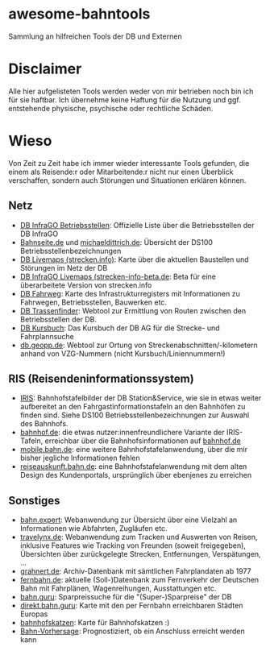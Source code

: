 # awesome-bahntools
Sammlung an hilfreichen Tools der DB und Externen

# Disclaimer 
Alle hier aufgelisteten Tools werden weder von mir betrieben noch bin ich für sie haftbar. 
Ich übernehme keine Haftung für die Nutzung und ggf. entstehende physische, psychische oder rechtliche Schäden.

# Wieso
Von Zeit zu Zeit habe ich immer wieder interessante Tools gefunden, die einem als Reisende:r oder Mitarbeitende:r nicht nur 
einen Überblick verschaffen, sondern auch Störungen und Situationen erklären können.

## Netz
- [DB InfraGO Betriebsstellen](https://www.dbinfrago.com/web/schienennetz/betrieb/allgemeine-betriebsinformationen/betriebsstellen-12592996): Offizielle Liste über die Betriebsstellen der DB InfraGO
- [Bahnseite.de](https://www.bahnseite.de/DS100/DS100_main.html) und [michaeldittrich.de](https://www.michaeldittrich.de/abkuerzungen/index.php): Übersicht der DS100 Betriebsstellenbezeichnungen
- [DB Livemaps (strecken.info)](https://db-livemaps.hafas.de/bin/query.exe/dn?L=vs_baustellen): Karte über die aktuellen Baustellen und Störungen im Netz der DB
- [DB InfraGO Livemaps (strecken-info-beta.de](https://strecken-info-beta.de): Beta für eine überarbeitete Version von strecken.info
- [DB Fahrweg](https://fahrweg.dbnetze.com/fahrweg-de/kunden/Netzzugang-und-Regulierung/infrastrukturregister/interaktive_karte-9740938#): Karte des Infrastrukturregisters mit Informationen zu Fahrwegen, Betriebsstellen, Bauwerken etc.
- [DB Trassenfinder](https://trassenfinder.de/#/2/sgv?tab_id=1): Webtool zur Ermittlung von Routen zwischen den Betriebsstellen der DB.
- [DB Kursbuch](https://kursbuch.bahn.de/hafas/kbview.exe): Das Kursbuch der DB AG für die Strecke- und Fahrplannsuche
- [db.geopp.de](http://db.geopp.de/gnrailnav_servlet/GNOpenLayersV3): Webtool zur Ortung von Streckenabschnitten/-kilometern anhand von VZG-Nummern (nicht Kursbuch/Liniennummern!)

## RIS (Reisendeninformationssystem)
- [IRIS](https://iris.noncd.db.de/wbt/js/index.html?typ=ab&bhf=HH&bhfname=&zugtyp=ICE&platform=&zeilen=20&paging=&pagingdauer=&via=1&impressum=1&style=&lang=&SecLang=): Bahnhofstafelbilder der DB Station&Service, wie sie in etwas weiter aufbereitet an den Fahrgastinformationstafeln an den Bahnhöfen zu finden sind. Siehe DS100 Betriebsstellenbezeichnungen zur Auswahl des Bahnhofs.
- [bahnhof.de](https://www.bahnhof.de/hannover-hbf/abfahrt): die etwas nutzer:innenfreundlichere Variante der IRIS-Tafeln, erreichbar über die Bahnhofsinformationen auf [bahnhof.de](https://bahnhof.de)
- [mobile.bahn.de](https://mobile.bahn.de/bin/mobil/bhftafel.exe/dox?ld=43177&protocol=https:&rt=1&use_realtime_filter=1): eine weitere Bahnhofstafelanwendung, über die mir bisher jegliche Informationen fehlen
- [reiseauskunft.bahn.de](https://reiseauskunft.bahn.de/bin/bhftafel.exe): eine Bahnhofstafelanwendung mit dem alten Design des Kundenportals, ursprünglich über ebenjenes zu erreichen

## Sonstiges
- [bahn.expert](https://bahn.expert): Webanwendung zur Übersicht über eine Vielzahl an Informationen wie Abfahrten, Zugläufen etc.
- [travelynx.de](https://travelynx.de): Webanwendung zum Tracken und Auswerten von Reisen, inklusive Features wie Tracking von Freunden (soweit freigegeben), Übersichten über zurückgelegte Strecken, Entfernungen, Verspätungen, ...
- [grahnert.de](https://grahnert.de): Archiv-Datenbank mit sämtlichen Fahrplandaten ab 1977
- [fernbahn.de](https://fernbahn.de/datenbank): aktuelle (Soll-)Datenbank zum Fernverkehr der Deutschen Bahn mit Fahrplänen, Wagenreihungen, Ausstattungen etc. 
- [bahn.guru](https://bahn.guru): Sparpreissuche für die "(Super-)Sparpreise" der DB
- [direkt.bahn.guru](https://direkt.bahn.guru): Karte mit den per Fernbahn erreichbaren Städten Europas
- [bahnhofskatzen](https://bahnhofskatzen.de.cool): Karte für Bahnhofskatzen :)
- [Bahn-Vorhersage](https://bahnvorhersage.de): Prognostiziert, ob ein Anschluss erreicht werden kann
